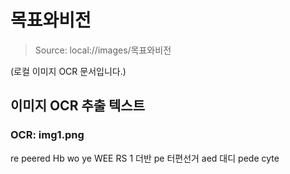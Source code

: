 # 목표와비전

> Source: local://images/목표와비전

(로컬 이미지 OCR 문서입니다.)


## 이미지 OCR 추출 텍스트

### OCR: img1.png
re
peered
Hb
wo ye
WEE RS
1 더반
pe 터편선거
aed
대디
pede
cyte
